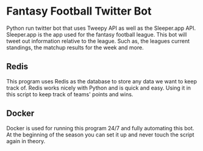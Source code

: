 # Fantasy Football Twitter Bot

Python run twitter bot that uses Tweepy API as well as the Sleeper.app API. Sleeper.app is the app used for the fantasy football league. This bot will tweet out information relative to the league. Such as, the leagues current standings, the matchup results for the week and more. 

## Redis 

This program uses Redis as the database to store any data we want to keep track of. Redis works nicely with Python and is quick and easy. Using it in this script to keep track of teams' points and wins. 

## Docker

Docker is used for running this program 24/7 and fully automating this bot. At the beginning of the season you can set it up and never touch the script again in theory. 